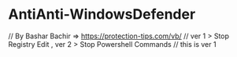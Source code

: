 # AntiAnti-WindowsDefender
 // By Bashar Bachir => https://protection-tips.com/vb/ 
// ver 1 > Stop Registry Edit , ver 2 > Stop Powershell Commands
// this is ver 1
